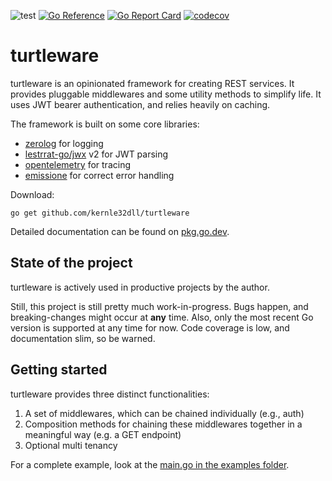 ![test](https://github.com/kernle32dll/turtleware/workflows/test/badge.svg)
[![Go Reference](https://pkg.go.dev/badge/github.com/kernle32dll/turtleware.svg)](https://pkg.go.dev/github.com/kernle32dll/turtleware)
[![Go Report Card](https://goreportcard.com/badge/github.com/kernle32dll/turtleware)](https://goreportcard.com/report/github.com/kernle32dll/turtleware)
[![codecov](https://codecov.io/gh/kernle32dll/turtleware/branch/master/graph/badge.svg)](https://codecov.io/gh/kernle32dll/turtleware)

# turtleware

turtleware is an opinionated framework for creating REST services. It provides pluggable middlewares and some utility
methods to simplify life. It uses JWT bearer authentication, and relies heavily on caching.

The framework is built on some core libraries:

- [zerolog](https://github.com/rs/zerolog) for logging
- [lestrrat-go/jwx](https://github.com/lestrrat-go/jwx) v2 for JWT parsing
- [opentelemetry](https://github.com/open-telemetry/opentelemetry-go/) for tracing
- [emissione](https://github.com/kernle32dll/emissione-go) for correct error handling

Download:

```
go get github.com/kernle32dll/turtleware
```

Detailed documentation can be found on [pkg.go.dev](https://pkg.go.dev/github.com/kernle32dll/turtleware).

## State of the project

turtleware is actively used in productive projects by the author.

Still, this project is still pretty much work-in-progress. Bugs happen, and breaking-changes might occur at **any**
time. Also, only the most recent Go version is supported at any time for now. Code coverage is low, and documentation
slim, so be warned.

## Getting started

turtleware provides three distinct functionalities:

1. A set of middlewares, which can be chained individually (e.g., auth)
2. Composition methods for chaining these middlewares together in a meaningful way (e.g. a GET endpoint)
3. Optional multi tenancy

For a complete example, look at the [main.go in the examples folder](examples/main.go).